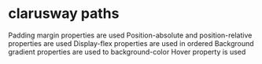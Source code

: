 # clarusway paths
Padding margin properties are used
Position-absolute and position-relative properties  are used
Display-flex properties are used in ordered
Background gradient properties are used to background-color
Hover property is used 